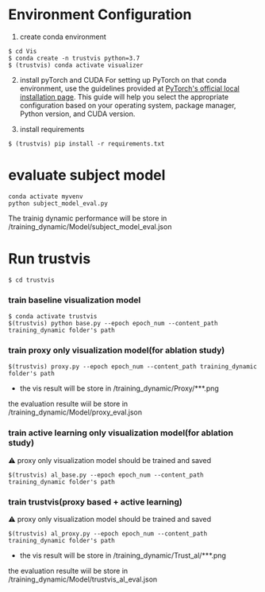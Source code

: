 # Environment Configuration
1. create conda environment
```
$ cd Vis
$ conda create -n trustvis python=3.7
$ (trustvis) conda activate visualizer
```

2. install pyTorch and CUDA
For setting up PyTorch on that conda environment, use the guidelines provided at [PyTorch's official local installation page](https://pytorch.org/get-started/locally/). This guide will help you select the appropriate configuration based on your operating system, package manager, Python version, and CUDA version.

3. install requirements
```
$ (trustvis) pip install -r requirements.txt
```


# evaluate subject model

```
conda activate myvenv
python subject_model_eval.py
```
The trainig dynamic performance will be store in /training_dynamic/Model/subject_model_eval.json


# Run trustvis 
```
$ cd trustvis
```
### train baseline visualization model
```
$ conda activate trustvis
$(trustvis) python base.py --epoch epoch_num --content_path training_dynamic folder's path
```

### train proxy only visualization model(for ablation study)
```
$(trustvis) proxy.py --epoch epoch_num --content_path training_dynamic folder's path
```
- the vis result will be store in /training_dynamic/Proxy/***.png

the evaluation resulte wiil be store in /training_dynamic/Model/proxy_eval.json

### train active learning only visualization model(for ablation study)
⚠️ proxy only visualization model should be trained and saved
```
$(trustvis) al_base.py --epoch epoch_num --content_path training_dynamic folder's path
```
### train trustvis(proxy based + active learning)
⚠️ proxy only visualization model should be trained and saved
```
$(trustvis) al_proxy.py --epoch epoch_num --content_path training_dynamic folder's path
```
- the vis result will be store in /training_dynamic/Trust_al/***.png

the evaluation resulte wiil be store in /training_dynamic/Model/trustvis_al_eval.json